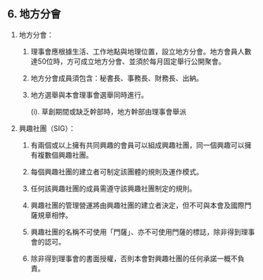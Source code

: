 ## 6. 地方分會

1. 地方分會：

   1. 理事會應根據生活、工作地點與地理位置，設立地方分會。地方會員人數達50位時，方可成立地方分會、並須於每月固定舉行公開聚會。

   2. 地方分會成員須包含：秘書長、事務長、財務長、出納。

   3. 地方選舉與本會理事會選舉同時進行。

      \(i\). 草創期間或缺乏幹部時，地方幹部由理事會舉派

2. 興趣社團（SIG）：

   1. 有兩個或以上擁有共同興趣的會員可以組成興趣社團，同一個興趣可以擁有複數個興趣社團。

   2. 每個興趣社團的建立者可制定該團體的規則及運作模式。

   3. 任何該興趣社團的成員需遵守該興趣社團制定的規則。

   4. 興趣社團的管理營運將由興趣社團的建立者決定，但不可與本會及國際門薩規章相悖。

   5. 興趣社團的名稱不可使用「門薩」、亦不可使用門薩的標誌，除非得到理事會的認可。

   6. 除非得到理事會的書面授權，否則本會對興趣社團的任何承諾一概不負責。



